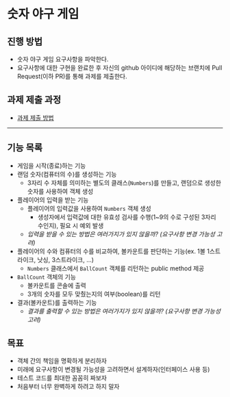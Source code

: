 # 숫자 야구 게임
## 진행 방법
* 숫자 야구 게임 요구사항을 파악한다.
* 요구사항에 대한 구현을 완료한 후 자신의 github 아이디에 해당하는 브랜치에 Pull Request(이하 PR)를 통해 과제를 제출한다.

## 과제 제출 과정
* [과제 제출 방법](https://github.com/next-step/nextstep-docs/tree/master/precourse)

---
## 기능 목록
* 게임을 시작(종료)하는 기능
* 랜덤 숫자(컴퓨터의 수)를 생성하는 기능
  * 3자리 수 자체를 의미하는 별도의 클래스(`Numbers`)를 만들고, 랜덤으로 생성한 숫자를 사용하여 객체 생성
* 플레이어의 입력을 받는 기능
  * 플레이어의 입력값을 사용하여 `Numbers` 객체 생성
    * 생성자에서 입력값에 대한 유효성 검사를 수행(1~9의 수로 구성된 3자리 수인지), 필요 시 예외 발생
  * _입력을 받을 수 있는 방법은 여러가지가 있지 않을까? (요구사항 변경 가능성 고려)_
* 플레이어의 수와 컴퓨터의 수를 비교하여, 볼카운트를 판단하는 기능(ex. 1볼 1스트라이크, 낫싱, 3스트라이크, ...)
  * `Numbers` 클래스에서 `BallCount` 객체를 리턴하는 public method 제공
* `BallCount` 객체의 기능
  * 볼카운트를 콘솔에 출력
  * 3개의 숫자를 모두 맞췄는지의 여부(boolean)를 리턴
* 결과(볼카운트)를 출력하는 기능
  * _결과를 출력할 수 있는 방법은 여러가지가 있지 않을까? (요구사항 변경 가능성 고려)_

## 목표
* 객체 간의 책임을 명확하게 분리하자
* 미래에 요구사항이 변경될 가능성을 고려하면서 설계하자(인터페이스 사용 등)
* 테스트 코드를 최대한 꼼꼼히 짜보자
* 처음부터 너무 완벽하게 하려고 하지 말자